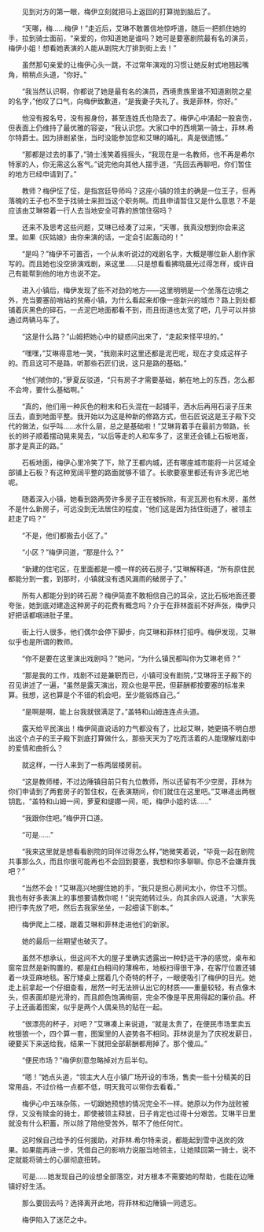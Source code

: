 　　见到对方的第一眼，梅伊立刻就把马上返回的打算抛到脑后了。

　　“天哪，梅……梅伊！”走近后，艾琳不敢置信地惊呼道，随后一把抓住她的手，拉到骑士面前，“亲爱的，你知道她是谁吗？她可是要塞剧院最有名的演员，梅伊小姐！想看她表演的人能从剧院大厅排到街上去！”

　　虽然那句亲爱的让梅伊心头一跳，不过常年演戏的习惯让她反射式地翘起嘴角，稍稍点头道，“你好。”

　　“我当然认识啊，你都说了她是最有名的演员，西境贵族里谁不知道剧院之星的名字，”他叹了口气，向梅伊致歉道，“是我妻子失礼了。我是菲林，你好。”

　　他没有报名号，没有报身份，甚至连姓氏也隐去了。梅伊心中涌起一股哀伤，但表面上仍维持了最优雅的容姿，“我认识您。大家口中的西境第一骑士，菲林.希尔特爵士。因为排剧紧张，当时没能参加您和艾琳的婚礼，真是很遗憾。”

　　“那都是过去的事了，”骑士浅笑着摇摇头，“我现在是一名教师，也不再是希尔特家的人，你无需这么客气。”说完他向其他人摆手道，“先回去再聊吧，你们暂住的地方已经申请到了。”

　　教师？梅伊怔了怔，是指宫廷导师吗？这座小镇的领主的确是一位王子，但再落魄的王子也不至于找骑士来担当这个职务啊。而且申请暂住又是什么意思？不是应该由艾琳带着一行人去当地安全可靠的旅馆住宿吗？

　　还来不及思考这些问题，艾琳已经凑了过来，“天哪，我真没想到你会来这里。如果《灰姑娘》由你来演的话，一定会引起轰动的！”

　　“是吗？”梅伊不可置否，一个从未听说过的戏剧名字，大概是哪位新人剧作家写的。而且她也没空排演戏剧，来这里……只是想看看拂晓晨光过得怎样，或许自己有能帮到他的地方也说不定。

　　进入小镇后，梅伊发现了些不对劲的地方——这里明明是一个坐落在边境之外，充当要塞前哨站的贫瘠小镇，为什么看起来却像一座新兴的城市？路上到处都铺着灰黑色的碎石，一点泥巴地面都看不到，而且街道也太宽了吧，几乎可以并排通过两辆马车了。

　　“这是什么路？”山姆把她心中的疑惑问出来了，“走起来怪平坦的。”

　　“嘿嘿，”艾琳得意地一笑，“我刚来时这里还都是泥巴呢，现在才变成这样子的。而且这可不是路，听那些石匠们说，这只是路的基础。”

　　“他们唬你的，”萝夏反驳道，“只有房子才需要基础，躺在地上的东西，怎么都不会垮，要什么基础啊。”

　　“真的，他们用一种灰色的粉末和石头混在一起铺平，洒水后再用石滚子压来压去，直到地面平整。我开始以为这是种新的修路方式，但石匠说这是王子殿下交代的做法，似乎叫……水什么层，总之是基础啦！”艾琳背着手在最前方带路，长长的辫子顺着摆动晃来晃去，“以后等走的人和车多了，这里还会铺上石板地面，那才是真正的路。”

　　石板地面，梅伊心里冷笑了下，除了王都内城，还有哪座城市能将一片区域全部铺上石板？有这种宽阔平整的路面就够不错了。长歌要塞里都还有许多泥巴地呢。

　　随着深入小镇，她看到路两旁许多房子正在被拆除，有泥瓦房也有木房，虽然不是什么新房子，可远没到无法居住的程度，“他们这是因为挡住街道了，被领主赶走了吗？”

　　“不是，他们都搬去小区了。”

　　“小区？”梅伊问道，“那是什么？”

　　“新建的住宅区，在里面都是一模一样的砖石房子，”艾琳解释道，“所有原住民都能分到一套，到那时，小镇就没有透风漏雨的破房子了。”

　　所有人都能分到的砖石房？梅伊简直不敢相信自己的耳朵，这比石板地面还要夸张，她到底对建造这种房子的花费有概念吗？介于在菲林面前不好声张，梅伊只好把话都咽进肚子里。

　　街上行人很多，他们偶尔会停下脚步，向艾琳和菲林打招呼。梅伊发现，艾琳似乎也是所谓的教师。

　　“你不是要在这里演出戏剧吗？”她问，“为什么镇民都叫你为艾琳老师？”

　　“那是我的工作，戏剧不过是兼职而已，小镇可没有剧院，”艾琳将王子殿下的召见讲述了一遍，“虽然是露天演出，观众也是平民，但薪酬都按要塞的标准来算。我想，这也算是个不错的机会吧，至少能锻炼自己。”

　　“是啊是啊，能上台我就很满足了。”盖特和山姆连连点头道。

　　露天给平民演出！梅伊简直说话的力气都没有了，比起艾琳，她更搞不明白想出这个点子的王子殿下到底打算做什么，那些天天为了吃而活着的人能理解戏剧中的爱情和曲折么？

　　就这样，一行人来到了一栋两层楼房前。

　　“这是教师楼，不过边陲镇目前只有九位教师，所以还留有不少空房，菲林为你们申请到了两套房子的暂住权，在表演期间，你们就住在这里吧。”艾琳递出两根钥匙，“盖特和山姆一间，萝夏和缇娜一间，呃，梅伊小姐的话……”

　　“我跟你住吧。”梅伊开口道。

　　“可是……”

　　“我来这里就是想看看剧院的同伴过得怎么样，”她微笑着说，“毕竟一起在剧院共事那么久，而且你很可能再也不会回到要塞，我想和你多聊聊。你总不会嫌弃我吧？”

　　“当然不会！”艾琳高兴地握住她的手，“我只是担心房间太小，你住不习惯。我也有好多表演上的事想要请教你呢！”说完她转过头，向其余四人说道，“大家先把行李先放了吧，然后去我家坐坐，一起细读下剧本。”

　　梅伊爬上二楼，跟着艾琳和菲林走进他们的新家。

　　她的最后一丝期望也破灭了。

　　虽然不想承认，但这间不大的屋子里确实透露出一种舒适干净的感觉，桌布和窗帘显然是新购置的，都是红白相间的薄棉布，地板扫得很干净，在客厅位置还铺着一块亚麻地毯。客厅矮桌上摆着几个奇特的杯子，一眼便吸引了梅伊的目光。她走上前拿起一个仔细查看，居然一时无法辨认出它的材质——重量较轻，有点像木头，但表面却是光滑的，而且颜色饱满绚丽，完全不像是平民用得起的廉价品。杯子上还画着图案，似乎是两个人偶亲热的贴在一起。

　　“很漂亮的杯子，对吧？”艾琳凑上来说道，“就是太贵了，在便民市场里卖五枚银狼一个，四个算一套，图案里的人姿势各不相同。菲林说是为了庆祝发薪日，硬要买下来送给我，结果一下就把全部薪酬都用掉了。那个傻瓜。”

　　“便民市场？”梅伊刻意忽略掉对方后半句。

　　“嗯！”她点头道，“领主大人在小镇广场开设的市场，售卖一些十分精美的日常用品，不过价格一点都不低，明天我可以带你去看看。”

　　梅伊心中五味杂陈，一切跟她预想的情况完全不一样。她原以为作为战败被俘，又没有赎金的骑士，即使被领主释放，日子肯定也过得十分艰苦。艾琳平日里就没有什么积蓄，所以除了陪他受苦外，帮不了他任何忙。

　　这时候自己给予的任何援助，对菲林.希尔特来说，都能起到雪中送炭的效果。如果能再进一步，凭借自己的影响力说服当地领主，让她赎回第一骑士，说不定就能将骑士的心扉彻底扭转。

　　可是……她发现自己的设想全部落空，对方根本不需要她的帮助，也能在边陲镇好好生活。

　　那么要回去吗？选择离开此地，将菲林和边陲镇一同遗忘。

　　梅伊陷入了迷茫之中。
